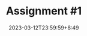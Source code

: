 ---
type: assignment
date: 2023-03-12T23:59:59+8:49
title: 'Assignment #1'
#pdf: /static_files/assignments/01_assignment.pdf
#attachment: /static_files/assignments/01_assignment.zip
#solutions: /static_files/assignments/asg_solutions.pdf
due_event: 
    type: due
    date: 2023-03-26T23:59:59
    description: 'Assignment #1 due'
---